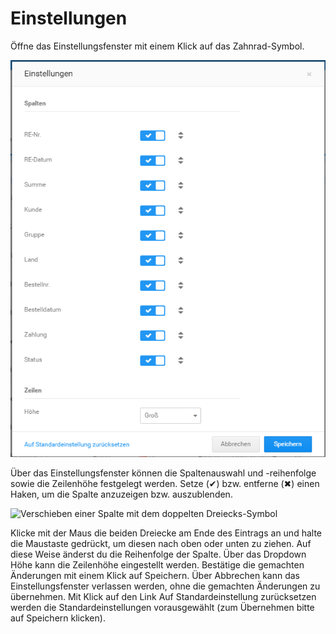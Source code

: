 # Einstellungen 

Öffne das Einstellungsfenster mit einem Klick auf das Zahnrad-Symbol.

![](Bilder/Abb221_RechnungsuebersichtEinstellungen.PNG "Einstellungen für Rechnungsübersicht")

Über das Einstellungsfenster können die Spaltenauswahl und -reihenfolge sowie die Zeilenhöhe festgelegt werden. Setze \(✔\) bzw. entferne \(✖\) einen Haken, um die Spalte anzuzeigen bzw. auszublenden.

![](Bilder/RechnungEinstellungEintragVerschieben_.png "Verschieben einer Spalte mit dem doppelten
      Dreiecks-Symbol")

Klicke mit der Maus die beiden Dreiecke am Ende des Eintrags an und halte die Maustaste gedrückt, um diesen nach oben oder unten zu ziehen. Auf diese Weise änderst du die Reihenfolge der Spalte. Über das Dropdown Höhe kann die Zeilenhöhe eingestellt werden. Bestätige die gemachten Änderungen mit einem Klick auf Speichern. Über Abbrechen kann das Einstellungsfenster verlassen werden, ohne die gemachten Änderungen zu übernehmen. Mit Klick auf den Link Auf Standardeinstellung zurücksetzen werden die Standardeinstellungen vorausgewählt \(zum Übernehmen bitte auf Speichern klicken\).



